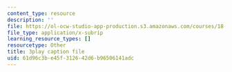 ```yaml
---
content_type: resource
description: ''
file: https://ol-ocw-studio-app-production.s3.amazonaws.com/courses/18-02-multivariable-calculus-fall-2007/61d96c3be45f312642d6b96506141adc_U1EcnfTKXJ0.srt
file_type: application/x-subrip
learning_resource_types: []
resourcetype: Other
title: 3play caption file
uid: 61d96c3b-e45f-3126-42d6-b96506141adc
---
```

